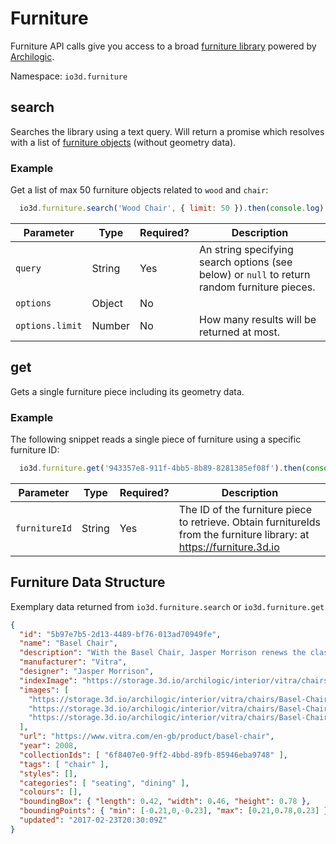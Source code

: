 # Furniture

Furniture API calls give you access to a broad [furniture library](https://furniture.3d.io) powered by [Archilogic](https://spaces.archilogic.com/explore).

Namespace: `io3d.furniture`

## search

Searches the library using a text query. Will return a promise which resolves with a list of [furniture objects](#furniture-data-structure) (without geometry data).

### Example

Get a list of max 50 furniture objects related to `wood` and `chair`:
```javascript
  io3d.furniture.search('Wood Chair', { limit: 50 }).then(console.log)
```

| Parameter | Type | Required? | Description |
| --- | --- | --- | --- |
| `query` | String | Yes | An string specifying search options (see below) or `null` to return random furniture pieces. |
| `options` | Object | No | |
| `options.limit` | Number | No | How many results will be returned at most. |

<!--
The `searchQuery` object looks like this with all fields being optional:

| Field name | Description |
| --- | --- |
| `query` | A text that will be fuzzily matched against the name, description, tags and manufacturer of the product |
| `lengthMin` | Minimum length of the product in centimeters |
| `lengthMax` | Maximum length of the product in centimeters |
| `widthMin` | Minimum width of the product in centimeters |
| `widthMax` | Maximum width of the product in centimeters |
| `heightMin` | Minimum height of the product in centimeters |
| `heightMax` | Maximum height of the product in centimeters |
-->


## get

Gets a single furniture piece including its geometry data.

### Example

The following snippet reads a single piece of furniture using a specific furniture ID:

```javascript
  io3d.furniture.get('943357e8-911f-4bb5-8b89-8281385ef08f').then(console.log)
```

| Parameter | Type | Required? | Description |
| --- | --- | --- | --- |
| `furnitureId` | String | Yes | The ID of the furniture piece to retrieve. Obtain furnitureIds from the furniture library: at https://furniture.3d.io |

## Furniture Data Structure

Exemplary data returned from `io3d.furniture.search` or `io3d.furniture.get` 

```JSON
{
  "id": "5b97e7b5-2d13-4489-bf76-013ad70949fe",
  "name": "Basel Chair",
  "description": "With the Basel Chair, Jasper Morrison renews the classic genre of simple wooden chairs, which have been industrially produced over the past 100 years in great quantity and variety.",
  "manufacturer": "Vitra",
  "designer": "Jasper Morrison",
  "indexImage": "https://storage.3d.io/archilogic/interior/vitra/chairs/Basel-Chair/info/3d.png",
  "images": [
    "https://storage.3d.io/archilogic/interior/vitra/chairs/Basel-Chair/info/Basel1.jpg",
    "https://storage.3d.io/archilogic/interior/vitra/chairs/Basel-Chair/info/Basel3.jpg",
    "https://storage.3d.io/archilogic/interior/vitra/chairs/Basel-Chair/info/Basel2.jpg"
  ],
  "url": "https://www.vitra.com/en-gb/product/basel-chair",
  "year": 2008,
  "collectionIds": [ "6f8407e0-9ff2-4bbd-89fb-85946eba9748" ],
  "tags": [ "chair" ],
  "styles": [],
  "categories": [ "seating", "dining" ],
  "colours": [],
  "boundingBox": { "length": 0.42, "width": 0.46, "height": 0.78 },
  "boundingPoints": { "min": [-0.21,0,-0.23], "max": [0.21,0.78,0.23] },
  "updated": "2017-02-23T20:30:09Z"
}
```
